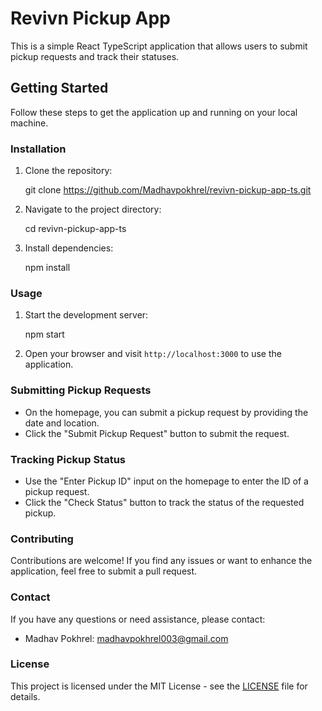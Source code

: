 # Revivn Pickup App

This is a simple React TypeScript application that allows users to submit pickup requests and track their statuses.

## Getting Started

Follow these steps to get the application up and running on your local machine.

### Installation

1. Clone the repository:

   git clone https://github.com/Madhavpokhrel/revivn-pickup-app-ts.git

2. Navigate to the project directory:

   cd revivn-pickup-app-ts

3. Install dependencies:

   npm install

### Usage

1. Start the development server:

   npm start

2. Open your browser and visit `http://localhost:3000` to use the application.

### Submitting Pickup Requests

- On the homepage, you can submit a pickup request by providing the date and location.
- Click the "Submit Pickup Request" button to submit the request.

### Tracking Pickup Status

- Use the "Enter Pickup ID" input on the homepage to enter the ID of a pickup request.
- Click the "Check Status" button to track the status of the requested pickup.

### Contributing

Contributions are welcome! If you find any issues or want to enhance the application, feel free to submit a pull request.

### Contact

If you have any questions or need assistance, please contact:

- Madhav Pokhrel: madhavpokhrel003@gmail.com

### License

This project is licensed under the MIT License - see the [LICENSE](LICENSE) file for details.
